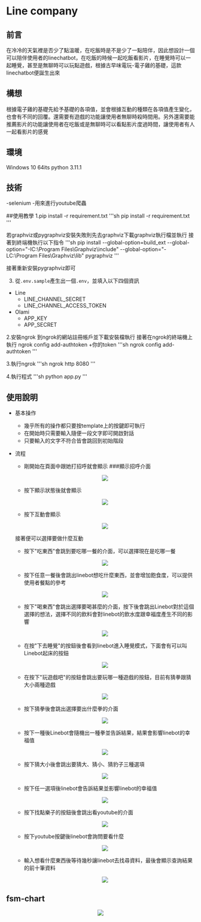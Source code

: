 # Line company

## 前言
在冷冷的天氣裡是否少了點溫暖，在吃飯時是不是少了一點陪伴，因此想設計一個可以陪伴使用者的linechatbot，在吃飯的時候一起吃飯看影片，在睡覺時可以一起睡覺，甚至是無聊時可以玩點遊戲，根據古早味電玩-電子雞的基礎，這款linechatbot便誕生出來

## 構想
根據電子雞的基礎先給予基礎的各項值，並會根據互動的種類在各項值產生變化，也會有不同的回覆。還需要有遊戲的功能讓使用者無聊時殺時間用。另外還需要能推薦影片的功能讓使用者在吃飯或是無聊時可以看點影片度過時間，讓使用者有人一起看影片的感覺

## 環境
Windows 10 64its
python 3.11.1

## 技術
-selenium
    -用來進行youtube爬蟲

##使用教學
1.pip install -r requirement.txt
'''sh
pip install -r requirement.txt
'''

若graphviz或pygraphviz安裝失敗則先去graphviz下載graphviz執行檔並執行 
接著到終端機執行以下指令
'''sh
pip install --global-option=build_ext --global-option="-IC:\Program Files\Graphviz\include" --global-option="-LC:\Program Files\Graphviz\lib" pygraphviz
'''

接著重新安裝pygraphviz即可

3. 從`.env.sample`產生出一個`.env`，並填入以下四個資訊

- Line
    - LINE_CHANNEL_SECRET
    - LINE_CHANNEL_ACCESS_TOKEN
- Olami
    - APP_KEY
    - APP_SECRET

2.安裝ngrok
到ngrok的網站註冊帳戶並下載安裝檔執行
接著在ngrok的終端機上執行
ngrok config add-authtoken +你的token
'''sh
ngrok config add-authtoken
'''

3.執行ngrok
'''sh
ngrok http 8080
'''

4.執行程式
'''sh
python app.py
'''

## 使用說明
- 基本操作
    - 幾乎所有的操作都只要按template上的按鍵即可執行
    - 在開始時只需要輸入隨便一段文字即可開啟對話
    - 只要輸入的文字不符合皆會跳回到初始階段

- 流程
    - 剛開始在頁面中跟她打招呼就會顯示
    ###顯示招呼介面
    <p align=center>
        <img src="img/decision.jpg">
    </p>
    
    - 按下顯示狀態後就會顯示
    <p align=center>
        <img src="img/show_situation.jpg">
    </p>
    
    - 按下互動會顯示
    <p align=center>
        <img src="img/interaction.jpg">
    </p>
    
    接著便可以選擇要做什麼互動
    - 按下"吃東西"會跳到要吃哪一餐的介面，可以選擇現在是吃哪一餐
    <p align=center>
        <img src="img/choose_eat.jpg">
    </p>
    
    - 按下任意一餐後會跳出linebot想吃什麼東西，並會增加飽食度，可以提供使用者餐點的參考
    <p align=center>
        <img src="img/eat.jpg">
    </p>
    
    - 按下"喝東西"會跳出選擇要喝甚麼的介面，按下後會跳出Linebot對於這個選擇的想法，選擇不同的飲料會對linebot的飲水度跟幸福度產生不同的影響
    <p align=center>
        <img src="img/choose_drink.jpg">
    </p>
    
    - 在按"下去睡覺"的按鈕後會看到linebot進入睡覺模式，下面會有可以叫Linebot起床的按鈕
    <p align=center>
        <img src="img/drink.jpg">
    </p>
    
    - 在按下"玩遊戲吧"的按鈕會跳出要玩哪一種遊戲的按鈕，目前有猜拳跟猜大小兩種遊戲
    <p align=center>
        <img src="img/choose_play.jpg">
    </p>
    
    - 按下猜拳後會跳出選擇要出什麼拳的介面
    <p align=center>
        <img src="img/shoot.jpg">
    </p>
    
    - 按下一種後Linebot會隨機出一種拳並告訴結果，結果會影響linebot的幸福值
    <p align=center>
        <img src="img/shoot_result.jpg">
    </p>
    
    - 按下猜大小後會跳出要猜大、猜小、猜豹子三種選項
    <p align=center>
        <img src="img/shake.jpg">
    </p>
    
    - 按下任一選項後linebot會告訴結果並影響linebot的幸福值
    <p align=center>
        <img src="img/shake_result.jpg">
    </p>
    
    - 按下找點樂子的按鈕後會跳出看youtube的介面
    <p align=center>
        <img src="img/youtube.jpg">
    </p>
    
    - 按下youtube按鍵後linebot會詢問要看什麼
    <p align=center>
        <img src="img/to_search.jpg">
    </p>
    
    - 輸入想看什麼東西後等待幾秒讓linebot去找尋資料，最後會顯示查詢結果的前十筆資料
    <p align=center>
        <img src="img/search.jpg">
    </p>

## fsm-chart
<p align=center>
    <img src="img/fsm.jpg">
</p>
